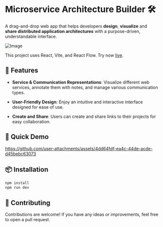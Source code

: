 # Microservice Architecture Builder 🛠️

A drag-and-drop web app that helps developers **design**, **visualize** and
**share distributed application architectures** with a purpose-driven,
understandable interface.

![Image](https://github.com/user-attachments/assets/142c7b0a-2db5-46ce-af50-ba330f11a81a)

This project uses React, Vite, and React Flow. Try now
[live](https://microservice-architecture-builder.com).

## 🚀 Features

- **Service & Communication Representations**: Visualize different web services,
  annotate them with notes, and manage various communication types.

- **User-Friendly Design**: Enjoy an intuitive and interactive interface
  designed for ease of use.

- **Create and Share**: Users can create and share links to their projects for
  easy collaboration.

## 🎥 Quick Demo

https://github.com/user-attachments/assets/4dd64fdf-ea4c-44de-acde-d45bebc63073

## 📦 Installation

```bash
npm install
npm run dev
```

## 🤝 Contributing

Contributions are welcome! If you have any ideas or improvements, feel free to
open a pull request.
